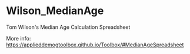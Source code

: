 # Wilson_MedianAge
Tom Wilson's Median Age Calculation Spreadsheet

More info: https://applieddemogtoolbox.github.io/Toolbox/#MedianAgeSpreadsheet
